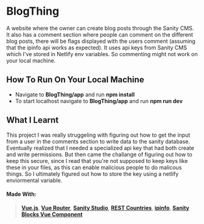 # BlogThing
A website where the owner can create blog posts through the Sanity CMS. It also has a comment section where people can comment on the different blog posts, there will be flags displayed with the users comment (assuming that the ipinfo api works as expected). It uses api keys from Sanity CMS which I've stored in Netlify env variables. So commenting might not work on your local machine.



## How To Run On Your Local Machine
- Navigate to **BlogThing/app** and run **npm install**
- To start localhost navigate to **BlogThing/app** and run **npm run dev**

## What I Learnt
This project I was really struggeling with figuring out how to get the input from a user in the comments section to write data to the sanity database. Eventually realized that I needed a specialized api key that had both create and write permissions. But then came the challange of figuring out how to keep this secure, since I read that you're not supposed to keep keys like these in your files, as this can enable malicious people to do malicous things. So I ultimately figured out how to store the key using a netlify enviormental variable.

#### Made With:
> 
> [**Vue.js**](https://vuejs.org/), [**Vue Router**](https://router.vuejs.org/), [**Sanity Studio**](https://www.sanity.io/), [**REST Countries**](https://restcountries.com/), [**ipinfo**](https://ipinfo.io/), [**Sanity Blocks Vue Component**](https://github.com/rdunk/sanity-blocks-vue-component)
>
